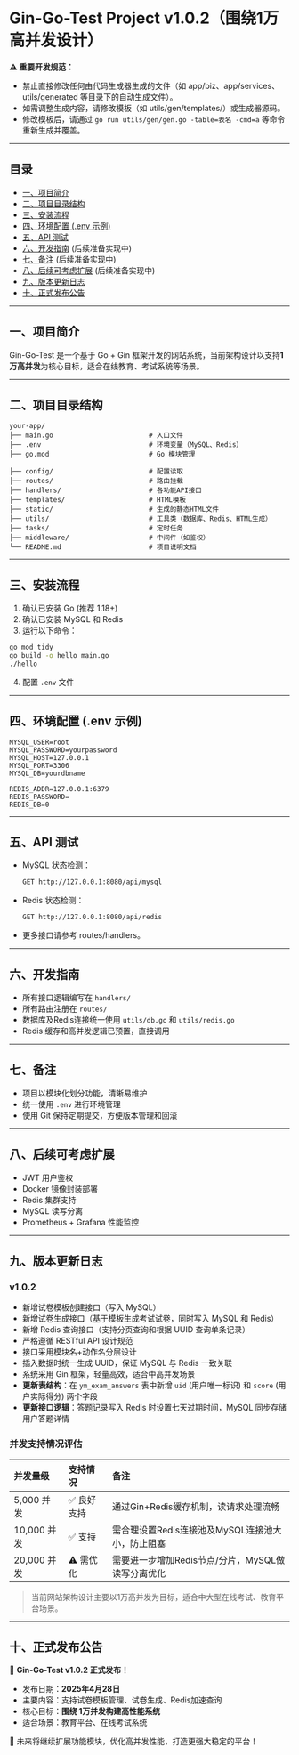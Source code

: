 # Gin-Go-Test Project v1.0.2（围绕1万高并发设计）

**⚠️ 重要开发规范：**

- 禁止直接修改任何由代码生成器生成的文件（如 app/biz、app/services、utils/generated 等目录下的自动生成文件）。
- 如需调整生成内容，请修改模板（如 utils/gen/templates/）或生成器源码。
- 修改模板后，请通过 `go run utils/gen/gen.go -table=表名 -cmd=a` 等命令重新生成并覆盖。

---

## 目录
- [一、项目简介](#一项目简介)
- [二、项目目录结构](#二项目目录结构)
- [三、安装流程](#三安装流程)
- [四、环境配置 (.env 示例)](#四环境配置-env-示例)
- [五、API 测试](#五api-测试)
- [六、开发指南](#六开发指南) (后续准备实现中)
- [七、备注](#七备注) (后续准备实现中)
- [八、后续可考虑扩展](#八后续可考虑扩展) (后续准备实现中)
- [九、版本更新日志](#九版本更新日志)
- [十、正式发布公告](#十正式发布公告)

---

## 一、项目简介

Gin-Go-Test 是一个基于 Go + Gin 框架开发的网站系统，当前架构设计以支持**1万高并发**为核心目标，适合在线教育、考试系统等场景。

---

## 二、项目目录结构

```plaintext
your-app/
├── main.go                        # 入口文件
├── .env                           # 环境变量（MySQL、Redis）
├── go.mod                         # Go 模块管理

├── config/                        # 配置读取
├── routes/                        # 路由挂载
├── handlers/                      # 各功能API接口
├── templates/                     # HTML模板
├── static/                        # 生成的静态HTML文件
├── utils/                         # 工具类（数据库、Redis、HTML生成）
├── tasks/                         # 定时任务
├── middleware/                    # 中间件（如鉴权）
└── README.md                      # 项目说明文档
```

---

## 三、安装流程

1. 确认已安装 Go (推荐 1.18+)
2. 确认已安装 MySQL 和 Redis
3. 运行以下命令：

```bash
go mod tidy
go build -o hello main.go
./hello
```

4. 配置 `.env` 文件

---

## 四、环境配置 (.env 示例)

```env
MYSQL_USER=root
MYSQL_PASSWORD=yourpassword
MYSQL_HOST=127.0.0.1
MYSQL_PORT=3306
MYSQL_DB=yourdbname

REDIS_ADDR=127.0.0.1:6379
REDIS_PASSWORD=
REDIS_DB=0
```

---

## 五、API 测试

- MySQL 状态检测：
  ```bash
  GET http://127.0.0.1:8080/api/mysql
  ```

- Redis 状态检测：
  ```bash
  GET http://127.0.0.1:8080/api/redis
  ```

- 更多接口请参考 routes/handlers。

---

## 六、开发指南

- 所有接口逻辑编写在 `handlers/`
- 所有路由注册在 `routes/`
- 数据库及Redis连接统一使用 `utils/db.go` 和 `utils/redis.go`
- Redis 缓存和高并发逻辑已预置，直接调用

---

## 七、备注

- 项目以模块化划分功能，清晰易维护
- 统一使用 `.env` 进行环境管理
- 使用 Git 保持定期提交，方便版本管理和回滚

---

## 八、后续可考虑扩展

- JWT 用户鉴权
- Docker 镜像封装部署
- Redis 集群支持
- MySQL 读写分离
- Prometheus + Grafana 性能监控

---

## 九、版本更新日志

### v1.0.2

- 新增试卷模板创建接口（写入 MySQL）
- 新增试卷生成接口（基于模板生成考试试卷，同时写入 MySQL 和 Redis）
- 新增 Redis 查询接口（支持分页查询和根据 UUID 查询单条记录）
- 严格遵循 RESTful API 设计规范
- 接口采用模块名+动作名分层设计
- 插入数据时统一生成 UUID，保证 MySQL 与 Redis 一致关联
- 系统采用 Gin 框架，轻量高效，适合中高并发场景
- **更新表结构**：在 `ym_exam_answers` 表中新增 `uid` (用户唯一标识) 和 `score` (用户实际得分) 两个字段
- **更新接口逻辑**：答题记录写入 Redis 时设置七天过期时间，MySQL 同步存储用户答题详情

### 并发支持情况评估

| 并发量级       | 支持情况 | 备注                                           |
|:---------------|:---------|:-----------------------------------------------|
| 5,000 并发     | ✅ 良好支持 | 通过Gin+Redis缓存机制，读请求处理流畅              |
| 10,000 并发    | ✅ 支持   | 需合理设置Redis连接池及MySQL连接池大小，防止阻塞    |
| 20,000 并发    | ⚠️ 需优化 | 需要进一步增加Redis节点/分片，MySQL做读写分离优化  |

> 当前网站架构设计主要以1万高并发为目标，适合中大型在线考试、教育平台场景。

---

## 十、正式发布公告

🎉 **Gin-Go-Test v1.0.2 正式发布！**

- 发布日期：**2025年4月28日**
- 主要内容：支持试卷模板管理、试卷生成、Redis加速查询
- 核心目标：**围绕 1万并发构建高性能系统**
- 适合场景：教育平台、在线考试系统

🔔 未来将继续扩展功能模块，优化高并发性能，打造更强大稳定的平台！
